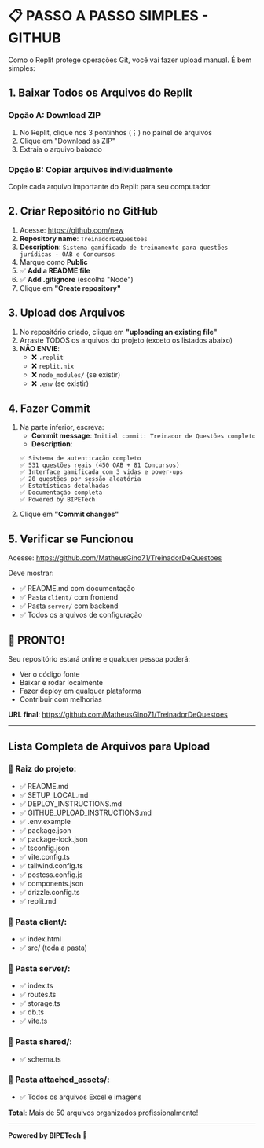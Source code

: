 # 📋 PASSO A PASSO SIMPLES - GITHUB

Como o Replit protege operações Git, você vai fazer upload manual. É bem simples:

## 1. Baixar Todos os Arquivos do Replit

### Opção A: Download ZIP
1. No Replit, clique nos 3 pontinhos (⋮) no painel de arquivos
2. Clique em "Download as ZIP"
3. Extraia o arquivo baixado

### Opção B: Copiar arquivos individualmente  
Copie cada arquivo importante do Replit para seu computador

## 2. Criar Repositório no GitHub

1. Acesse: https://github.com/new
2. **Repository name**: `TreinadorDeQuestoes`
3. **Description**: `Sistema gamificado de treinamento para questões jurídicas - OAB e Concursos`
4. Marque como **Public**
5. ✅ **Add a README file**
6. ✅ **Add .gitignore** (escolha "Node")
7. Clique em **"Create repository"**

## 3. Upload dos Arquivos

1. No repositório criado, clique em **"uploading an existing file"**
2. Arraste TODOS os arquivos do projeto (exceto os listados abaixo)
3. **NÃO ENVIE**:
   - ❌ `.replit`
   - ❌ `replit.nix`
   - ❌ `node_modules/` (se existir)
   - ❌ `.env` (se existir)

## 4. Fazer Commit

1. Na parte inferior, escreva:
   - **Commit message**: `Initial commit: Treinador de Questões completo`
   - **Description**: 
   ```
   ✅ Sistema de autenticação completo
   ✅ 531 questões reais (450 OAB + 81 Concursos)
   ✅ Interface gamificada com 3 vidas e power-ups
   ✅ 20 questões por sessão aleatória
   ✅ Estatísticas detalhadas
   ✅ Documentação completa
   ✅ Powered by BIPETech
   ```
2. Clique em **"Commit changes"**

## 5. Verificar se Funcionou

Acesse: https://github.com/MatheusGino71/TreinadorDeQuestoes

Deve mostrar:
- ✅ README.md com documentação
- ✅ Pasta `client/` com frontend
- ✅ Pasta `server/` com backend  
- ✅ Todos os arquivos de configuração

## 🎉 PRONTO!

Seu repositório estará online e qualquer pessoa poderá:
- Ver o código fonte
- Baixar e rodar localmente
- Fazer deploy em qualquer plataforma
- Contribuir com melhorias

**URL final**: https://github.com/MatheusGino71/TreinadorDeQuestoes

---

## Lista Completa de Arquivos para Upload

### 📁 Raiz do projeto:
- ✅ README.md
- ✅ SETUP_LOCAL.md  
- ✅ DEPLOY_INSTRUCTIONS.md
- ✅ GITHUB_UPLOAD_INSTRUCTIONS.md
- ✅ .env.example
- ✅ package.json
- ✅ package-lock.json
- ✅ tsconfig.json
- ✅ vite.config.ts
- ✅ tailwind.config.ts
- ✅ postcss.config.js
- ✅ components.json
- ✅ drizzle.config.ts
- ✅ replit.md

### 📁 Pasta client/:
- ✅ index.html
- ✅ src/ (toda a pasta)

### 📁 Pasta server/:
- ✅ index.ts
- ✅ routes.ts
- ✅ storage.ts
- ✅ db.ts
- ✅ vite.ts

### 📁 Pasta shared/:
- ✅ schema.ts

### 📁 Pasta attached_assets/:
- ✅ Todos os arquivos Excel e imagens

**Total**: Mais de 50 arquivos organizados profissionalmente!

---
**Powered by BIPETech** 🚀